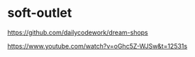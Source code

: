 # soft-outlet

https://github.com/dailycodework/dream-shops


https://www.youtube.com/watch?v=oGhc5Z-WJSw&t=12531s

